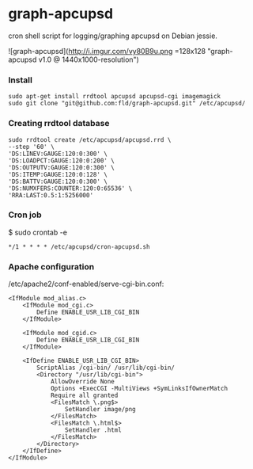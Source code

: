 # graph-apcupsd
cron shell script for logging/graphing apcupsd on Debian jessie.

![graph-apcupsd](http://i.imgur.com/vy80B9u.png =128x128 "graph-apcupsd v1.0 @ 1440x1000-resolution")
### Install ###
```
sudo apt-get install rrdtool apcupsd apcupsd-cgi imagemagick
sudo git clone "git@github.com:fld/graph-apcupsd.git" /etc/apcupsd/
```
### Creating rrdtool database ###
```
sudo rrdtool create /etc/apcupsd/apcupsd.rrd \
--step '60' \
'DS:LINEV:GAUGE:120:0:300' \
'DS:LOADPCT:GAUGE:120:0:200' \
'DS:OUTPUTV:GAUGE:120:0:300' \
'DS:ITEMP:GAUGE:120:0:128' \
'DS:BATTV:GAUGE:120:0:300' \
'DS:NUMXFERS:COUNTER:120:0:65536' \
'RRA:LAST:0.5:1:5256000'
```

### Cron job ###
$ sudo crontab -e
```
*/1 * * * * /etc/apcupsd/cron-apcupsd.sh
```

### Apache configuration ###
/etc/apache2/conf-enabled/serve-cgi-bin.conf:
```
<IfModule mod_alias.c>
    <IfModule mod_cgi.c>
        Define ENABLE_USR_LIB_CGI_BIN
    </IfModule>

    <IfModule mod_cgid.c>
        Define ENABLE_USR_LIB_CGI_BIN
    </IfModule>

    <IfDefine ENABLE_USR_LIB_CGI_BIN>
        ScriptAlias /cgi-bin/ /usr/lib/cgi-bin/
        <Directory "/usr/lib/cgi-bin">
            AllowOverride None
            Options +ExecCGI -MultiViews +SymLinksIfOwnerMatch
            Require all granted
            <FilesMatch \.png$>
                SetHandler image/png
            </FilesMatch>
            <FilesMatch \.html$>
                SetHandler .html
            </FilesMatch>
        </Directory>
    </IfDefine>
</IfModule>
```
